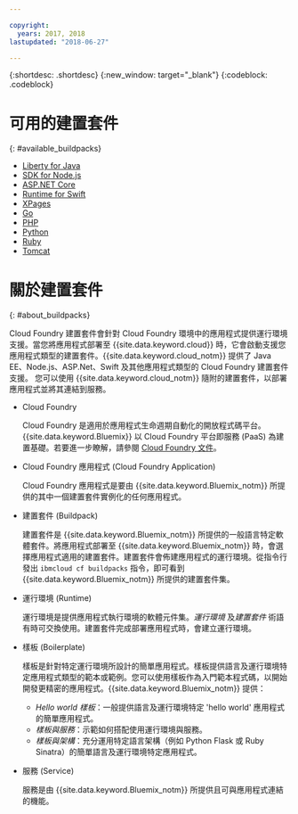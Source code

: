 ```yaml
---

copyright:
  years: 2017, 2018
lastupdated: "2018-06-27"

---
```


{:shortdesc: .shortdesc}
{:new_window: target="_blank"}
{:codeblock: .codeblock}

# 可用的建置套件
{: #available_buildpacks}

* [Liberty for Java](/docs/runtimes/liberty/getting-started.html)
* [SDK for Node.js](/docs/runtimes/nodejs/getting-started.html)
* [ASP.NET Core](/docs/runtimes/dotnet/getting-started.html)
* [Runtime for Swift](/docs/runtimes/nodejs/getting-started.html)
* [XPages](/docs/starters/xpages/index.html)
* [Go](/docs/runtimes/go/getting-started.html)
* [PHP](/docs/runtimes/php/getting-started.html)
* [Python](/docs/runtimes/python/getting-started.html)
* [Ruby](/docs/runtimes/ruby/getting-started.html)
* [Tomcat](/docs/runtimes/tomcat/getting-started.html)

# 關於建置套件
{: #about_buildpacks}

Cloud Foundry 建置套件會針對 Cloud Foundry 環境中的應用程式提供運行環境支援。當您將應用程式部署至 {{site.data.keyword.cloud}} 時，它會啟動支援您應用程式類型的建置套件。{{site.data.keyword.cloud_notm}} 提供了 Java EE、Node.js、ASP.Net、Swift 及其他應用程式類型的 Cloud Foundry 建置套件支援。
您可以使用 {{site.data.keyword.cloud_notm}} 隨附的建置套件，以部署應用程式並將其連結到服務。

*  Cloud Foundry

    Cloud Foundry 是適用於應用程式生命週期自動化的開放程式碼平台。{{site.data.keyword.Bluemix}} 以 Cloud Foundry 平台即服務 (PaaS) 為建置基礎。若要進一步瞭解，請參閱 [Cloud Foundry 文件](https://www.cloudfoundry.org/learn/)。

*  Cloud Foundry 應用程式 (Cloud Foundry Application)

   Cloud Foundry 應用程式是要由 {{site.data.keyword.Bluemix_notm}} 所提供的其中一個建置套件實例化的任何應用程式。

*  建置套件 (Buildpack)

   建置套件是 {{site.data.keyword.Bluemix_notm}} 所提供的一般語言特定軟體套件。將應用程式部署至 {{site.data.keyword.Bluemix_notm}} 時，會選擇應用程式適用的建置套件。建置套件會佈建應用程式的運行環境。從指令行發出 `ibmcloud cf buildpacks` 指令，即可看到 {{site.data.keyword.Bluemix_notm}} 所提供的建置套件集。

*  運行環境 (Runtime)

   運行環境是提供應用程式執行環境的軟體元件集。*運行環境* 及*建置套件* 術語有時可交換使用。建置套件完成部署應用程式時，會建立運行環境。

*  樣板 (Boilerplate)

   樣板是針對特定運行環境所設計的簡單應用程式。樣板提供語言及運行環境特定應用程式類型的範本或範例。您可以使用樣板作為入門範本程式碼，以開始開發更精密的應用程式。{{site.data.keyword.Bluemix_notm}} 提供：
   * *Hello world 樣板*：一般提供語言及運行環境特定 'hello world' 應用程式的簡單應用程式。
   * *樣板與服務*：示範如何搭配使用運行環境與服務。
   * *樣板與架構*：充分運用特定語言架構（例如 Python Flask 或 Ruby Sinatra）的簡單語言及運行環境特定應用程式。

*  服務 (Service)

   服務是由 {{site.data.keyword.Bluemix_notm}} 所提供且可與應用程式連結的機能。
